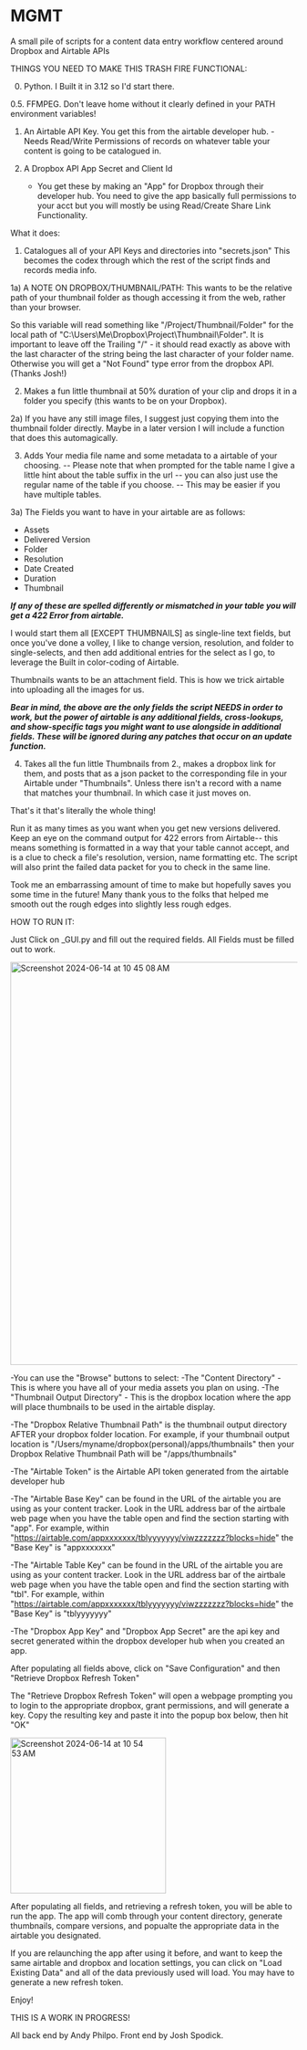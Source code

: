 # MGMT
A small pile of scripts for a content data entry workflow centered around Dropbox and Airtable APIs


THINGS YOU NEED TO MAKE THIS TRASH FIRE FUNCTIONAL:

0. Python. I Built it in 3.12 so I'd start there.

0.5. FFMPEG. Don't leave home without it clearly defined in your PATH environment variables!

1. An Airtable API Key. You get this from the airtable developer hub.
	-Needs Read/Write Permissions of records on whatever table your content is going to be catalogued in. 
	
2. A Dropbox API App Secret and Client Id
	- You get these by making an "App" for Dropbox through their developer hub. You need to give the app 
		basically full permissions to your acct but you will mostly be using
			Read/Create Share Link Functionality.
			
			
What it does:

1) Catalogues all of your API Keys and directories into "secrets.json" This becomes the codex through which the rest of the script finds and records media info.

1a) A NOTE ON DROPBOX/THUMBNAIL/PATH: This wants to be the relative path of your thumbnail folder as though accessing it from the web, rather than your browser. 


So this variable will read something like "/Project/Thumbnail/Folder" for the local path of "C:\\Users\Me\Dropbox\Project\Thumbnail\Folder".
It is important to leave off the Trailing "/" - it should read exactly as above with the last character of the string being the last character of your folder name.
Otherwise you will get a "Not Found" type error from the dropbox API. (Thanks Josh!)


2) Makes a fun little thumbnail at 50% duration of your clip and drops it in a folder you specify (this wants to be on your Dropbox).


2a) If you have any still image files, I suggest just copying them into the thumbnail folder directly. Maybe in a later version I will include a function that does this automagically. 


3) Adds Your media file name and some metadata to a airtable of your choosing.  -- Please note that when prompted for the table name I give a little hint about the table suffix in the url 
																				-- you can also just use the regular name of the table if you choose. 
																				-- This may be easier if you have multiple tables. 


3a) The Fields you want to have in your airtable are as follows:

- Assets
- Delivered Version
- Folder
- Resolution
- Date Created
- Duration
- Thumbnail

***If any of these are spelled differently or mismatched in your table you will get a 422 Error from airtable.***

I would start them all [EXCEPT THUMBNAILS] as single-line text fields, but once you've done a volley, I like to change version, resolution, and folder to single-selects, and then add additional entries for the select as I go, to leverage the 
	Built in color-coding of Airtable.

Thumbnails wants to be an attachment field. This is how we trick airtable into uploading all the images for us.

***Bear in mind, the above are the only fields the script NEEDS in order to work, but the power of airtable is any additional fields, cross-lookups, and show-specific tags you might want to use alongside in additional fields. These will be ignored during any patches that occur on an update function.***

4) Takes all the fun little Thumbnails from 2., makes a dropbox link for them, and posts that as a json packet to the corresponding file in your Airtable under "Thumbnails". Unless there isn't a record with a name that matches your thumbnail. In which case it just moves on.


That's it that's literally the whole thing!

Run it as many times as you want when you get new versions delivered. Keep an eye on the command output for 422 errors from Airtable-- this means something is formatted in a way that your table cannot accept, and is a clue to check a file's resolution, version, name formatting etc.
The script will also print the failed data packet for you to check in the same line. 

Took me an embarrassing amount of time to make but hopefully saves you some time in the future! 
Many thank yous to the folks that helped me smooth out the rough edges into slightly less rough edges. 




HOW TO RUN IT:

Just Click on _GUI.py and fill out the required fields. All Fields must be filled out to work. 

<img width="706" alt="Screenshot 2024-06-14 at 10 45 08 AM" src="https://github.com/KirbyLV/airtable_asset_MGMT/assets/127134899/8a76a8ee-7741-48b8-a944-eb9c3dec48e2">

-You can use the "Browse" buttons to select:
	-The "Content Directory" - This is where you have all of your media assets you plan on using.
 	-The "Thumbnail Output Directory" - This is the dropbox location where the app will place thumbnails to be used in the airtable display.

-The "Dropbox Relative Thumbnail Path" is the thumbnail output directory AFTER your dropbox folder location. For example, if your thumbnail output location is "/Users/myname/dropbox(personal)/apps/thumbnails" then your Dropbox Relative Thumbnail Path will be "/apps/thumbnails"

-The "Airtable Token" is the Airtable API token generated from the airtable developer hub

-The "Airtable Base Key" can be found in the URL of the airtable you are using as your content tracker. Look in the URL address bar of the airtbale web page when you have the table open and find the section starting with "app". For example, within "https://airtable.com/appxxxxxxx/tblyyyyyyy/viwzzzzzzz?blocks=hide" the "Base Key" is "appxxxxxxx"

-The "Airtable Table Key" can be found in the URL of the airtable you are using as your content tracker. Look in the URL address bar of the airtbale web page when you have the table open and find the section starting with "tbl". For example, within "https://airtable.com/appxxxxxxx/tblyyyyyyy/viwzzzzzzz?blocks=hide" the "Base Key" is "tblyyyyyyy"

-The "Dropbox App Key" and "Dropbox App Secret" are the api key and secret generated within the dropbox developer hub when you created an app.

After populating all fields above, click on "Save Configuration" and then "Retrieve Dropbox Refresh Token" 

The "Retrieve Dropbox Refresh Token" will open a webpage prompting you to login to the appropriate dropbox, grant permissions, and will generate a key. Copy the resulting key and paste it into the popup box below, then hit "OK"

<img width="273" alt="Screenshot 2024-06-14 at 10 54 53 AM" src="https://github.com/KirbyLV/airtable_asset_MGMT/assets/127134899/23deacdb-ebda-4683-996c-e4941ef8a562">


After populating all fields, and retrieving a refresh token, you will be able to run the app. The app will comb through your content directory, generate thumbnails, compare versions, and popualte the appropriate data in the airtable you designated. 

If you are relaunching the app after using it before, and want to keep the same airtable and dropbox and location settings, you can click on "Load Existing Data" and all of the data previously used will load. You may have to generate a new refresh token. 

Enjoy!

THIS IS A WORK IN PROGRESS!

All back end by Andy Philpo. Front end by Josh Spodick.

